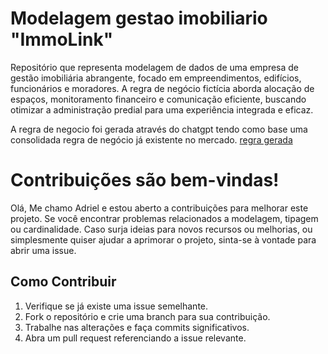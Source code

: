 # Modelagem gestao imobiliario "ImmoLink"
 Repositório que representa modelagem de dados de uma empresa de  gestão imobiliária abrangente, focado em empreendimentos, edifícios, funcionários e moradores. A regra de negócio fictícia aborda alocação de espaços, monitoramento financeiro e comunicação eficiente, buscando otimizar a administração predial para uma experiência integrada e eficaz.

A regra de negocio foi gerada através do chatgpt tendo como base uma consolidada regra de negócio já existente no mercado. 
[regra gerada](https://di0-j4v4.notion.site/ImmoLink-bd0ccfa081254f588f2e684509b1e190?pvs=4)


# Contribuições são bem-vindas!

Olá, Me chamo Adriel e estou aberto a contribuições para melhorar este projeto. Se você encontrar problemas relacionados a modelagem, tipagem ou cardinalidade. Caso surja ideias para novos recursos ou melhorias, ou simplesmente quiser ajudar a aprimorar o projeto, sinta-se à vontade para abrir uma issue.

## Como Contribuir

1. Verifique se já existe uma issue semelhante.
2. Fork o repositório e crie uma branch para sua contribuição.
3. Trabalhe nas alterações e faça commits significativos.
4. Abra um pull request referenciando a issue relevante.

